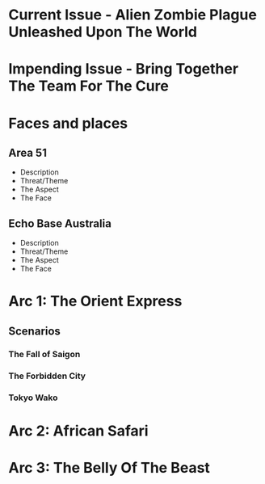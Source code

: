 # Current Issue - Alien Zombie Plague Unleashed Upon The World

# Impending Issue - Bring Together The Team For The Cure

# Faces and places

## Area 51

* Description
* Threat/Theme
* The Aspect
* The Face

## Echo Base Australia

* Description
* Threat/Theme
* The Aspect
* The Face

# Arc 1: The Orient Express

## Scenarios

### The Fall of Saigon

### The Forbidden City

### Tokyo Wako

# Arc 2: African Safari

# Arc 3: The Belly Of The Beast